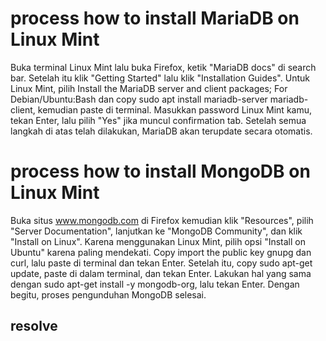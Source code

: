 # process how to install MariaDB on Linux Mint
Buka terminal Linux Mint lalu buka Firefox, ketik "MariaDB docs" di search bar. Setelah itu klik "Getting Started" lalu klik "Installation Guides". Untuk Linux Mint, pilih Install the MariaDB server and client packages; For Debian/Ubuntu:Bash dan copy sudo apt install mariadb-server mariadb-client, kemudian paste di terminal. Masukkan password Linux Mint kamu, tekan Enter, lalu pilih "Yes" jika muncul confirmation tab. Setelah semua langkah di atas telah dilakukan, MariaDB akan terupdate secara otomatis.
# process how to install MongoDB on Linux Mint
Buka situs www.mongodb.com di Firefox kemudian klik "Resources", pilih "Server Documentation", lanjutkan ke "MongoDB Community", dan klik "Install on Linux". Karena menggunakan Linux Mint, pilih opsi "Install on Ubuntu" karena paling mendekati. Copy import the public key gnupg dan curl, lalu paste di terminal dan tekan Enter. Setelah itu, copy sudo apt-get update, paste di dalam terminal, dan tekan Enter. Lakukan hal yang sama dengan sudo apt-get install -y mongodb-org, lalu tekan Enter. Dengan begitu, proses pengunduhan MongoDB selesai.
## resolve